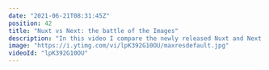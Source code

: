 ```yaml
---
date: "2021-06-21T08:31:45Z"
position: 42
title: "Nuxt vs Next: the battle of the Images"
description: "In this video I compare the newly released Nuxt and Next native Image tags to the Next Image. Who wins?  \n\nThe rules:\nOutput semantically valid HTML according to web standards.\nNo opinions added to the output.\nShould work out of the box.\n\n00:00 Introduction\n00:47 The rules\n01:50 Nuxt Image\n06:06 Next Image\n11:32 Conclusions\n\nFollow me here:\nWebsite: https://timbenniks.dev\nTwitter: https://twitter.com/timbenniks\nGithub: https://github.com/timbenniks"
image: "https://i.ytimg.com/vi/lpK392G10OU/maxresdefault.jpg"
videoId: "lpK392G10OU"
---
```


